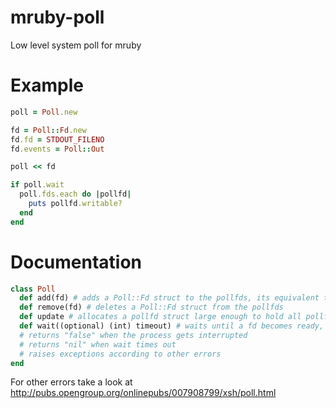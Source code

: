 # mruby-poll
Low level system poll for mruby

Example
=======

```ruby
poll = Poll.new

fd = Poll::Fd.new
fd.fd = STDOUT_FILENO
fd.events = Poll::Out

poll << fd

if poll.wait
  poll.fds.each do |pollfd|
    puts pollfd.writable?
  end
end
```

Documentation
=============

```ruby
class Poll
  def add(fd) # adds a Poll::Fd struct to the pollfds, its equivalent to the pollfd struct from <poll.h>
  def remove(fd) # deletes a Poll::Fd struct from the pollfds
  def update # allocates a pollfd struct large enough to hold all pollfds
  def wait((optional) (int) timeout) # waits until a fd becomes ready, its equivalent to the poll function from <poll.h>
  # returns "false" when the process gets interrupted
  # returns "nil" when wait times out
  # raises exceptions according to other errors
end
```

For other errors take a look at http://pubs.opengroup.org/onlinepubs/007908799/xsh/poll.html
